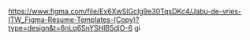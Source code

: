 https://www.figma.com/file/Ex6XwSlGcIg9e30TqsDKc4/Jabu-de-vries-ITW_Figma-Resume-Templates-(Copy)?type=design&t=6nLq6SnYSHlB5djO-6 gi